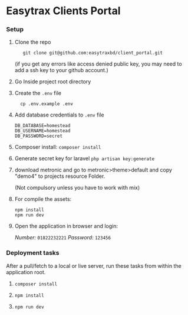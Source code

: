 Easytrax Clients Portal
=

### Setup


1. Clone the repo

	      git clone git@github.com:easytraxbd/client_portal.git
   (if you get any errors like access denied public key, you may need to add a ssh key to your github account.)



2. Go Inside project root directory


3. Create the `.env` file

	     cp .env.example .env
	
4. Add database credentials to `.env` file

	```
	DB_DATABASE=homestead
	DB_USERNAME=homestead
	DB_PASSWORD=secret
	
5. Composer install:
	`composer install`
	
6. Generate secret key for laravel
	`php artisan key:generate`	
	
7. download metronic and go to metronic>theme>default and copy "demo4" to projects resource Folder.

    (Not compulsory unless you have to work with mix)

8. For compile the assets:

	```
	npm install
	npm run dev

9. Open the application in browser and login:

	*Number:* `01822232221`
	*Password:* `123456`
	
	
### Deployment tasks

After a pull/fetch to a local or live server, run these tasks from within the application root.

1. `composer install`

1. `npm install`

1. `npm run dev`

